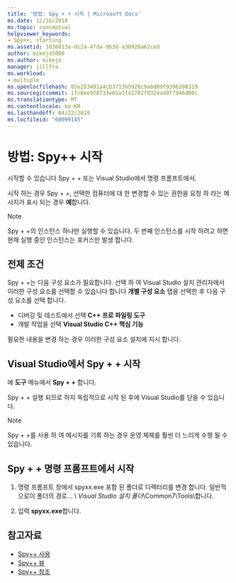 ```yaml
---
title: '방법: Spy + + 시작 | Microsoft Docs'
ms.date: 12/16/2018
ms.topic: conceptual
helpviewer_keywords:
- Spy++, starting
ms.assetid: 1d36813a-dc2a-4fda-9b3d-a38928a62ced
author: mikejo5000
ms.author: mikejo
manager: jillfra
ms.workload:
- multiple
ms.openlocfilehash: 85e253491a4cb3713b5920c9abd09f9396298319
ms.sourcegitcommit: 1fc6ee928733e61a1f42782f832ead9f7946d00c
ms.translationtype: MT
ms.contentlocale: ko-KR
ms.lasthandoff: 04/22/2019
ms.locfileid: "60099145"
---
```

# <a name="how-to-start-spy"></a>방법: Spy++ 시작

시작할 수 있습니다 Spy + + 또는 Visual Studio에서 명령 프롬프트에서.

 시작 하는 경우 Spy + +, 선택한 컴퓨터에 대 한 변경할 수 있는 권한을 요청 하 라는 메시지가 표시 되는 경우 **예**합니다.

> [!NOTE]
>  Spy + +의 인스턴스 하나만 실행할 수 있습니다. 두 번째 인스턴스를 시작 하려고 하면 현재 실행 중인 인스턴스는 포커스만 발생 합니다.

## <a name="prerequisites"></a>전제 조건

Spy + +는 다음 구성 요소가 필요합니다. 선택 하 여 Visual Studio 설치 관리자에서 이러한 구성 요소를 선택할 수 있습니다 합니다 **개별 구성 요소** 탭을 선택한 후 다음 구성 요소를 선택 합니다.

* 디버깅 및 테스트에서 선택  **C++ 프로 파일링 도구**
* 개발 작업을 선택 **Visual Studio C++ 핵심 기능**

필요한 내용을 변경 하는 경우 이러한 구성 요소 설치에 지시 합니다.

## <a name="start-spy-from-visual-studio"></a>Visual Studio에서 Spy + + 시작

에 **도구** 메뉴에서 **Spy + +** 합니다.

Spy + + 실행 되므로 하지 독립적으로 시작 된 후에 Visual Studio를 닫을 수 있습니다.

> [!NOTE]
>  Spy + +를 사용 하 여 메시지를 기록 하는 경우 운영 체제를 훨씬 더 느리게 수행 될 수 있습니다.

## <a name="start-spy-at-a-command-prompt"></a>Spy + + 명령 프롬프트에서 시작

1. 명령 프롬프트 창에서 spyxx.exe 포함 된 폴더로 디렉터리를 변경 합니다. 일반적으로이 폴더의 경로... \\ *Visual Studio 설치 폴더*\Common7\Tools\\합니다.

2. 입력 **spyxx.exe**합니다.

## <a name="see-also"></a>참고자료
- [Spy++ 사용](../debugger/using-spy-increment.md)
- [Spy++ 뷰](../debugger/spy-increment-views.md)
- [Spy++ 참조](../debugger/spy-increment-reference.md)